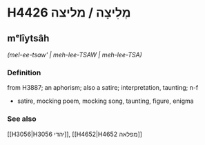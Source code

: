 # H4426 מְלִיצָה / מליצה

## mᵉlîytsâh

_(mel-ee-tsaw' | meh-lee-TSAW | meh-lee-TSA)_

### Definition

from H3887; an aphorism; also a satire; interpretation, taunting; n-f

- satire, mocking poem, mocking song, taunting, figure, enigma

### See also

[[H3056|H3056 יהדי]], [[H4652|H4652 מפלאה]]

